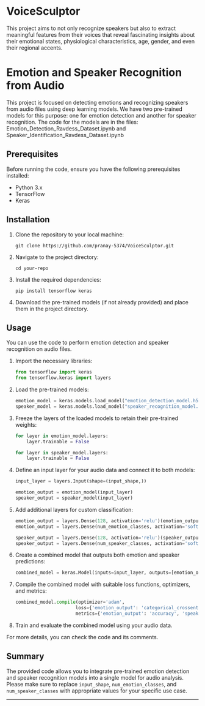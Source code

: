 # VoiceSculptor
This project aims to not only recognize speakers but also to extract meaningful features from their voices that reveal fascinating insights about their emotional states, physiological characteristics, age, gender, and even their regional accents.
# Emotion and Speaker Recognition from Audio

This project is focused on detecting emotions and recognizing speakers from audio files using deep learning models. We have two pre-trained models for this purpose: one for emotion detection and another for speaker recognition.
The code for the models are in the files: Emotion_Detection_Ravdess_Dataset.ipynb and Speaker_Identification_Ravdess_Dataset.ipynb

## Prerequisites

Before running the code, ensure you have the following prerequisites installed:

- Python 3.x
- TensorFlow
- Keras

## Installation

1. Clone the repository to your local machine:
   ```shell
   git clone https://github.com/pranay-5374/VoiceSculptor.git
   ```

2. Navigate to the project directory:
   ```shell
   cd your-repo
   ```

3. Install the required dependencies:
   ```shell
   pip install tensorflow keras
   ```

4. Download the pre-trained models (if not already provided) and place them in the project directory.

## Usage

You can use the code to perform emotion detection and speaker recognition on audio files.

1. Import the necessary libraries:

   ```python
   from tensorflow import keras
   from tensorflow.keras import layers
   ```

2. Load the pre-trained models:

   ```python
   emotion_model = keras.models.load_model("emotion_detection_model.h5")
   speaker_model = keras.models.load_model("speaker_recognition_model.h5")
   ```

3. Freeze the layers of the loaded models to retain their pre-trained weights:

   ```python
   for layer in emotion_model.layers:
       layer.trainable = False

   for layer in speaker_model.layers:
       layer.trainable = False
   ```

4. Define an input layer for your audio data and connect it to both models:

   ```python
   input_layer = layers.Input(shape=(input_shape,))
   
   emotion_output = emotion_model(input_layer)
   speaker_output = speaker_model(input_layer)
   ```

5. Add additional layers for custom classification:

   ```python
   emotion_output = layers.Dense(128, activation='relu')(emotion_output)
   emotion_output = layers.Dense(num_emotion_classes, activation='softmax', name='emotion_output')(emotion_output)
   
   speaker_output = layers.Dense(128, activation='relu')(speaker_output)
   speaker_output = layers.Dense(num_speaker_classes, activation='softmax', name='speaker_output')(speaker_output)
   ```

6. Create a combined model that outputs both emotion and speaker predictions:

   ```python
   combined_model = keras.Model(inputs=input_layer, outputs=[emotion_output, speaker_output])
   ```

7. Compile the combined model with suitable loss functions, optimizers, and metrics:

   ```python
   combined_model.compile(optimizer='adam',
                         loss={'emotion_output': 'categorical_crossentropy', 'speaker_output': 'categorical_crossentropy'},
                         metrics={'emotion_output': 'accuracy', 'speaker_output': 'accuracy'})
   ```

8. Train and evaluate the combined model using your audio data.

For more details, you can check the code and its comments.

## Summary

The provided code allows you to integrate pre-trained emotion detection and speaker recognition models into a single model for audio analysis. Please make sure to replace `input_shape`, `num_emotion_classes`, and `num_speaker_classes` with appropriate values for your specific use case.

---
